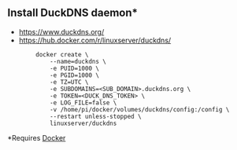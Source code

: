 ## Install DuckDNS daemon*
* https://www.duckdns.org/
* https://hub.docker.com/r/linuxserver/duckdns/
```
        docker create \
            --name=duckdns \
            -e PUID=1000 \
            -e PGID=1000 \
            -e TZ=UTC \
            -e SUBDOMAINS=<SUB_DOMAIN>.duckdns.org \
            -e TOKEN=<DUCK_DNS_TOKEN> \
            -e LOG_FILE=false \
            -v /home/pi/docker/volumes/duckdns/config:/config \
            --restart unless-stopped \
            linuxserver/duckdns
```
*Requires [Docker](./doc/install-docker.md)
